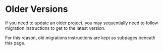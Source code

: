 # Older Versions

If you need to update an older project, you may sequentially need to follow migration instructions to get to the latest version.

For this reason, old migrations instructions are kept as subpages beneath this page.
